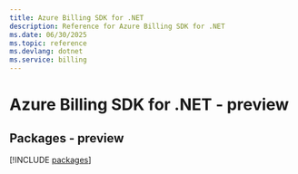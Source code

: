 ```yaml
---
title: Azure Billing SDK for .NET
description: Reference for Azure Billing SDK for .NET
ms.date: 06/30/2025
ms.topic: reference
ms.devlang: dotnet
ms.service: billing
---
```

# Azure Billing SDK for .NET - preview
## Packages - preview
[!INCLUDE [packages](billing-index.md)]
